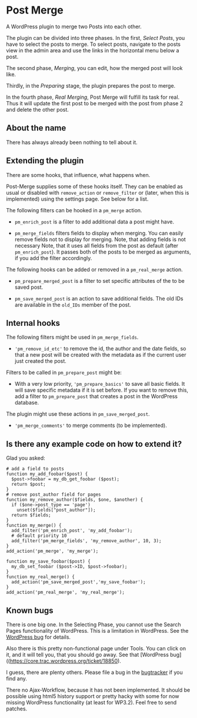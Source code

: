 Post Merge
==============

A WordPress plugin to merge two Posts into each other.

The plugin can be divided into three phases. 
In the first, *Select Posts*, you have to select the posts to merge. 
To select posts, navigate to the posts view in the admin area and use the links
in the horizontal menu below a post.

The second phase, *Merging*, you can edit, how the merged post will look like.

Thirdly, in the *Preparing* stage, the plugin prepares the post to merge.

In the fourth phase, *Real Merging*, Post Merge will fulfill its task for real.
Thus it will update the first post to be merged with the post from phase 2 and
delete the other post.


About the name
--------------

There has always already been nothing to tell about it.


Extending the plugin
--------------

There are some hooks, that influence, what happens when.

Post-Merge supplies some of these hooks itself. They can be enabled as usual or disabled with `remove_action` or `remove_filter` or (later, when this is implemented) using the settings page. See below for a list.

The following filters can be hooked in a `pm_merge` action.

* `pm_enrich_post` is a filter to add additional data a post might have.

* `pm_merge_fields` filters fields to display when merging. You can easily remove fields not to display for merging. Note, that adding fields is not necessary 
Note, that it uses all fields from the post as default (after `pm_enrich_post`). It passes both of the posts to be merged as arguments, if you add the filter accordingly.

The following hooks can be added or removed in a `pm_real_merge` action.

* `pm_prepare_merged_post` is a filter to set specific attributes of the to be saved post.

* `pm_save_merged_post` is an action to save additional fields. The old IDs
are available in the `old_IDs` member of the post.


Internal hooks
--------------

The following filters might be used in `pm_merge_fields`.
* `'pm_remove_id_etc'` to remove the id, the author and the date fields,
 so that a new post will be created with the metadata as if the current user just created the post.

Filters to be called in `pm_prepare_post` might be:
* With a very low priority, `'pm_prepare_basics'` to save all basic fields. 
It will save specific metadata if it is set before. If you want to remove this,
add a filter to `pm_prepare_post` that creates a post in the WordPress database.

The plugin might use these actions in `pm_save_merged_post`.
* `'pm_merge_comments'` to merge comments (to be implemented).

Is there any example code on how to extend it?
---------------

Glad you asked:

    # add a field to posts
    function my_add_foobar($post) {
      $post->foobar = my_db_get_foobar ($post);
      return $post;
    }
    # remove post_author field for pages
    function my_remove_author($fields, $one, $another) {
      if ($one->post_type == 'page')
        unset($fields["post_author"]);
      return $fields;
    }
    function my_merge() {
      add_filter('pm_enrich_post', 'my_add_foobar');
      # default priority 10
      add_filter('pm_merge_fields', 'my_remove_author', 10, 3);
    }
    add_action('pm_merge', 'my_merge');

    function my_save_foobar($post) {
      my_db_set_foobar ($post->ID, $post->foobar);
    }
    function my_real_merge() {
      add_action('pm_save_merged_post','my_save_foobar');
    }
    add_action('pm_real_merge', 'my_real_merge');


Known bugs
--------------

There is one big one. In the Selecting Phase, you cannot use the Search Pages functionality of WordPress. This is a limitation in WordPress. See the [WordPress bug](https://core.trac.wordpress.org/ticket/18851) for details.

Also there is this pretty non-functional page under Tools. You can click on it,
and it will tell you, that you should go away. See that [WordPress bug]((https://core.trac.wordpress.org/ticket/18850).

I guess, there are plenty others. Please file a bug in the [bugtracker](https://github.com/ibotty/wp-post-merge/issues) if you find any.

There no Ajax-Workflow, because it has not been implemented.
It should be possible using html5 history support or pretty hacky with some for now missing WordPress functionality (at least for WP3.2). Feel free to send patches.


